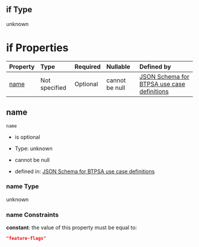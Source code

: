 ## if Type

unknown

# if Properties

| Property      | Type          | Required | Nullable       | Defined by                                                                                                                                                                                                        |
| :------------ | :------------ | :------- | :------------- | :---------------------------------------------------------------------------------------------------------------------------------------------------------------------------------------------------------------- |
| [name](#name) | Not specified | Optional | cannot be null | [JSON Schema for BTPSA use case definitions](btpsa-usecase-properties-services-items-allof-1-then-allof-40-if-properties-name.md "undefined#/properties/services/items/allOf/1/then/allOf/40/if/properties/name") |

## name



`name`

*   is optional

*   Type: unknown

*   cannot be null

*   defined in: [JSON Schema for BTPSA use case definitions](btpsa-usecase-properties-services-items-allof-1-then-allof-40-if-properties-name.md "undefined#/properties/services/items/allOf/1/then/allOf/40/if/properties/name")

### name Type

unknown

### name Constraints

**constant**: the value of this property must be equal to:

```json
"feature-flags"
```
